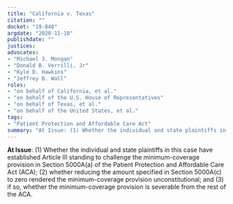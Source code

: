 ```yaml
---
title: "California v. Texas"
citation: ""
docket: "19-840"
argdate: "2020-11-10"
publishdate: ""
justices:
advocates:
- "Michael J. Mongan"
- "Donald B. Verrilli, Jr"
- "Kyle D. Hawkins"
- "Jeffrey B. Wall"
roles:
- "on behalf of California, et al."
- "on behalf of the U.S. House of Representatives"
- "on behalf of Texas, et al."
- "on behalf of the United States, et al."
tags:
- "Patient Protection and Affordable Care Act"
summary: "At Issue: (1) Whether the individual and state plaintiffs in this case have established Article III standing to challenge the minimum-coverage provision in Section 5000A(a) of the Patient Protection and Affordable Care Act (ACA); (2) whether reducing the amount specified in Section 5000A(c) to zero rendered the minimum-coverage provision unconstitutional; and (3) if so, whether the minimum-coverage provision is severable from the rest of the ACA."
---
```

**At Issue**: (1) Whether the individual and state plaintiffs in this case have established Article III standing to challenge the minimum-coverage provision in Section 5000A(a) of the Patient Protection and Affordable Care Act (ACA); (2) whether reducing the amount specified in Section 5000A(c) to zero rendered the minimum-coverage provision unconstitutional; and (3) if so, whether the minimum-coverage provision is severable from the rest of the ACA.